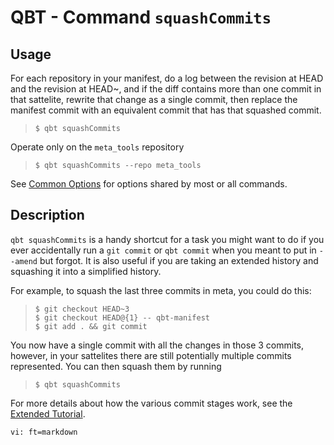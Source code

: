 # QBT - Command `squashCommits`

## Usage

For each repository in your manifest, do a log between the revision at HEAD and the revision at HEAD~, and if the diff contains more than one commit in that sattelite, rewrite that change as a single commit, then replace the manifest commit with an equivalent commit that has that squashed commit.

>     $ qbt squashCommits

Operate only on the `meta_tools` repository

>     $ qbt squashCommits --repo meta_tools

See [Common Options](qbt-common-options.html) for options shared by most or all commands.

## Description

`qbt squashCommits` is a handy shortcut for a task you might want to do if you ever accidentally run a `git commit` or `qbt commit` when you meant to put in `--amend` but forgot.  It is also useful if you are taking an extended history and squashing it into a simplified history.

For example, to squash the last three commits in meta, you could do this:

>     $ git checkout HEAD~3
>     $ git checkout HEAD@{1} -- qbt-manifest
>     $ git add . && git commit

You now have a single commit with all the changes in those 3 commits, however, in your sattelites there are still potentially multiple commits represented.  You can then squash them by running

>     $ qbt squashCommits

For more details about how the various commit stages work, see the [Extended Tutorial](tutorial.html).

    vi: ft=markdown
